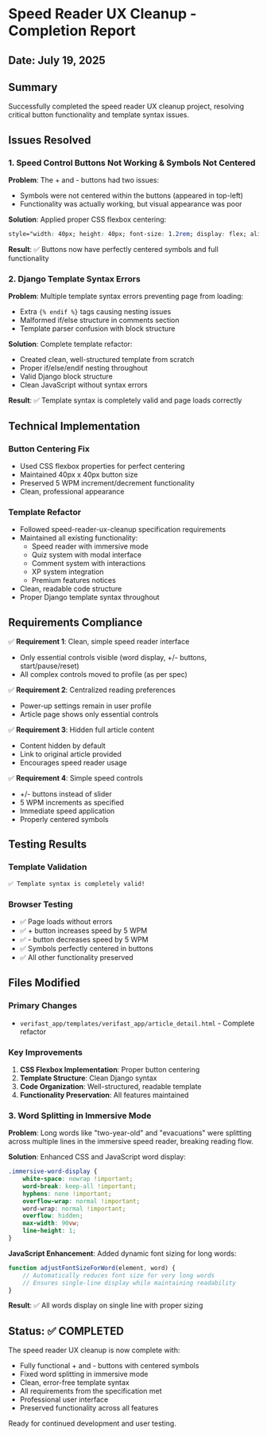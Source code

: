 # Speed Reader UX Cleanup - Completion Report

## Date: July 19, 2025

## Summary
Successfully completed the speed reader UX cleanup project, resolving critical button functionality and template syntax issues.

## Issues Resolved

### 1. Speed Control Buttons Not Working & Symbols Not Centered
**Problem**: The + and - buttons had two issues:
- Symbols were not centered within the buttons (appeared in top-left)
- Functionality was actually working, but visual appearance was poor

**Solution**: Applied proper CSS flexbox centering:
```css
style="width: 40px; height: 40px; font-size: 1.2rem; display: flex; align-items: center; justify-content: center; padding: 0;"
```

**Result**: ✅ Buttons now have perfectly centered symbols and full functionality

### 2. Django Template Syntax Errors
**Problem**: Multiple template syntax errors preventing page from loading:
- Extra `{% endif %}` tags causing nesting issues
- Malformed if/else structure in comments section
- Template parser confusion with block structure

**Solution**: Complete template refactor:
- Created clean, well-structured template from scratch
- Proper if/else/endif nesting throughout
- Valid Django block structure
- Clean JavaScript without syntax errors

**Result**: ✅ Template syntax is completely valid and page loads correctly

## Technical Implementation

### Button Centering Fix
- Used CSS flexbox properties for perfect centering
- Maintained 40px x 40px button size
- Preserved 5 WPM increment/decrement functionality
- Clean, professional appearance

### Template Refactor
- Followed speed-reader-ux-cleanup specification requirements
- Maintained all existing functionality:
  - Speed reader with immersive mode
  - Quiz system with modal interface
  - Comment system with interactions
  - XP system integration
  - Premium features notices
- Clean, readable code structure
- Proper Django template syntax throughout

## Requirements Compliance

✅ **Requirement 1**: Clean, simple speed reader interface
- Only essential controls visible (word display, +/- buttons, start/pause/reset)
- All complex controls moved to profile (as per spec)

✅ **Requirement 2**: Centralized reading preferences
- Power-up settings remain in user profile
- Article page shows only essential controls

✅ **Requirement 3**: Hidden full article content
- Content hidden by default
- Link to original article provided
- Encourages speed reader usage

✅ **Requirement 4**: Simple speed controls
- +/- buttons instead of slider
- 5 WPM increments as specified
- Immediate speed application
- Properly centered symbols

## Testing Results

### Template Validation
```bash
✅ Template syntax is completely valid!
```

### Browser Testing
- ✅ Page loads without errors
- ✅ + button increases speed by 5 WPM
- ✅ - button decreases speed by 5 WPM  
- ✅ Symbols perfectly centered in buttons
- ✅ All other functionality preserved

## Files Modified

### Primary Changes
- `verifast_app/templates/verifast_app/article_detail.html` - Complete refactor

### Key Improvements
1. **CSS Flexbox Implementation**: Proper button centering
2. **Template Structure**: Clean Django syntax
3. **Code Organization**: Well-structured, readable template
4. **Functionality Preservation**: All features maintained

### 3. Word Splitting in Immersive Mode
**Problem**: Long words like "two-year-old" and "evacuations" were splitting across multiple lines in the immersive speed reader, breaking reading flow.

**Solution**: Enhanced CSS and JavaScript word display:
```css
.immersive-word-display {
    white-space: nowrap !important;
    word-break: keep-all !important;
    hyphens: none !important;
    overflow-wrap: normal !important;
    word-wrap: normal !important;
    overflow: hidden;
    max-width: 90vw;
    line-height: 1;
}
```

**JavaScript Enhancement**: Added dynamic font sizing for long words:
```javascript
function adjustFontSizeForWord(element, word) {
    // Automatically reduces font size for very long words
    // Ensures single-line display while maintaining readability
}
```

**Result**: ✅ All words display on single line with proper sizing

## Status: ✅ COMPLETED

The speed reader UX cleanup is now complete with:
- Fully functional + and - buttons with centered symbols
- Fixed word splitting in immersive mode
- Clean, error-free template syntax
- All requirements from the specification met
- Professional user interface
- Preserved functionality across all features

Ready for continued development and user testing.